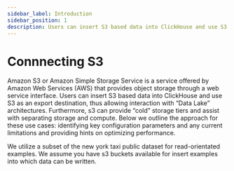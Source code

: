 ```yaml
---
sidebar_label: Introduction 
sidebar_position: 1
description: Users can insert S3 based data into ClickHouse and use S3 as an export destination
---
```



# Connnecting S3

Amazon S3 or Amazon Simple Storage Service is a service offered by Amazon Web Services (AWS) that provides object storage through a web service interface. Users can insert S3 based data into ClickHouse and use S3 as an export destination, thus allowing interaction with “Data Lake” architectures. Furthermore, s3 can provide “cold” storage tiers and assist with separating storage and compute. Below we outline the approach for these use cases: identifying key configuration parameters and any current limitations and providing hints on optimizing performance.

We utilize a subset of the new york taxi public dataset for read-orientated examples. We assume you have s3 buckets available for insert examples into which data can be written.
